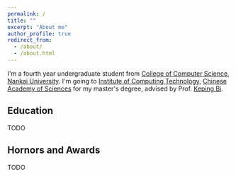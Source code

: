 ```yaml
---
permalink: /
title: ""
excerpt: "About me"
author_profile: true
redirect_from: 
  - /about/
  - /about.html
---
```


I'm a fourth year undergraduate student from [College of Computer Science](https://cc.nankai.edu.cn/), [Nankai University](https://www.nankai.edu.cn/). I'm going to [Institute of Computing Technology](http://www.ict.ac.cn/), [Chinese Academy of Sciences](http://www.cas.cn/) for my master's degree, advised by Prof. [Keping Bi](https://kepingbi.github.io/).

Education
------
TODO

Hornors and Awards
------
TODO
